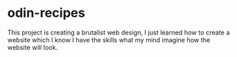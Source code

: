 # odin-recipes
This project is creating a brutalist web design, I just learned how to create a website which I know I have the skills what my mind imagine how the website will look.
